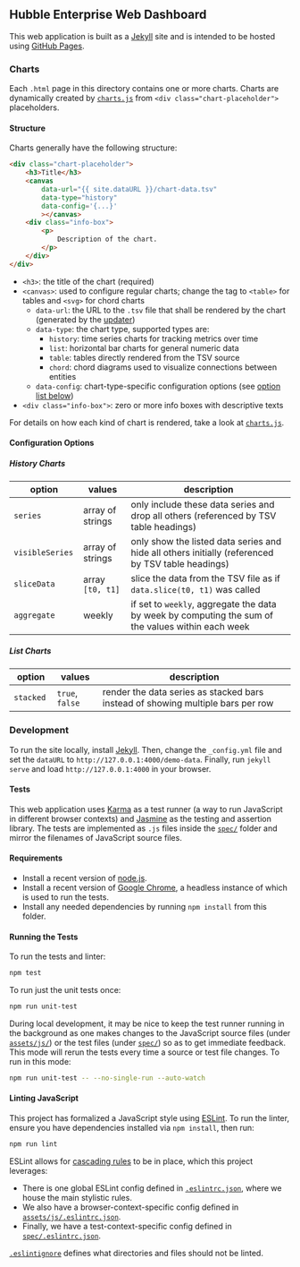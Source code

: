 ## Hubble Enterprise Web Dashboard

This web application is built as a [Jekyll](https://jekyllrb.com/) site and is intended to be hosted using [GitHub Pages](https://pages.github.com/).

### Charts

Each `.html` page in this directory contains one or more charts.
Charts are dynamically created by [`charts.js`](assets/js/charts.js) from `<div class="chart-placeholder">` placeholders.

#### Structure

Charts generally have the following structure:

```html
<div class="chart-placeholder">
	<h3>Title</h3>
	<canvas
		data-url="{{ site.dataURL }}/chart-data.tsv"
		data-type="history"
		data-config='{...}'
		></canvas>
	<div class="info-box">
		<p>
			Description of the chart.
		</p>
	</div>
</div>
```

- `<h3>`: the title of the chart (required)
- `<canvas>`: used to configure regular charts; change the tag to `<table>` for tables and `<svg>` for chord charts
  - `data-url`: the URL to the `.tsv` file that shall be rendered by the chart (generated by the [updater](../updater/README.md))
  - `data-type`: the chart type, supported types are:
    - `history`: time series charts for tracking metrics over time
    - `list`: horizontal bar charts for general numeric data
    - `table`: tables directly rendered from the TSV source
    - `chord`: chord diagrams used to visualize connections between entities
  - `data-config`: chart-type-specific configuration options (see [option list below](#configuration-options))
- `<div class="info-box">`: zero or more info boxes with descriptive texts

For details on how each kind of chart is rendered, take a look at [`charts.js`](assets/js/charts.js).

#### Configuration Options

##### History Charts

| option | values | description |
|---|---|---|
|  `series ` | array of strings | only include these data series and drop all others (referenced by TSV table headings) |
|  `visibleSeries ` | array of strings | only show the listed data series and hide all others initially (referenced by TSV table headings) |
|  `sliceData ` | array `[t0, t1]` | slice the data from the TSV file as if `data.slice(t0, t1)` was called |
|  `aggregate ` | weekly | if set to `weekly`, aggregate the data by week by computing the sum of the values within each week |

##### List Charts

| option | values | description |
|---|---|---|
| `stacked ` | `true`, `false` | render the data series as stacked bars instead of showing multiple bars per row |

### Development

To run the site locally, install [Jekyll](https://jekyllrb.com/).
Then, change the `_config.yml` file and set the `dataURL` to `http://127.0.0.1:4000/demo-data`.
Finally, run `jekyll serve` and load `http://127.0.0.1:4000` in your browser.

#### Tests

This web application uses [Karma](https://karma-runner.github.io) as a test runner (a way to run JavaScript in different browser contexts) and [Jasmine](https://jasmine.github.io) as the testing and assertion library.
The tests are implemented as `.js` files inside the [`spec/`](spec/) folder and mirror the filenames of JavaScript source files.

#### Requirements

- Install a recent version of [node.js](https://nodejs.org).
- Install a recent version of [Google Chrome](https://www.google.com/chrome/), a headless instance of which is used to run the tests.
- Install any needed dependencies by running `npm install` from this folder.

#### Running the Tests

To run the tests and linter:

```sh
npm test
```

To run just the unit tests once:

```sh
npm run unit-test
```

During local development, it may be nice to keep the test runner running in the background as one makes changes to the JavaScript source files (under [`assets/js/`](assets/js)) or the test files (under [`spec/`](spec/)) so as to get immediate feedback.
This mode will rerun the tests every time a source or test file changes.
To run in this mode:

```sh
npm run unit-test -- --no-single-run --auto-watch
```

#### Linting JavaScript

This project has formalized a JavaScript style using [ESLint](https://eslint.org).
To run the linter, ensure you have dependencies installed via `npm install`, then run:

```sh
npm run lint
```

ESLint allows for [cascading rules](https://eslint.org/docs/user-guide/configuring#configuration-cascading-and-hierarchy) to be in place, which this project leverages:

- There is one global ESLint config defined in [`.eslintrc.json`](.eslintrc.json), where we house the main stylistic rules.
- We also have a browser-context-specific config defined in [`assets/js/.eslintrc.json`](assets/js/.eslintrc.json).
- Finally, we have a test-context-specific config defined in [`spec/.eslintrc.json`](spec/.eslintrc.json).

[`.eslintignore`](.eslintignore) defines what directories and files should not be linted.
